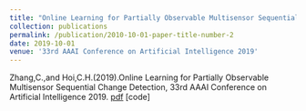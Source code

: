 ```yaml
---
title: "Online Learning for Partially Observable Multisensor Sequential Change Detection"
collection: publications
permalink: /publication/2010-10-01-paper-title-number-2
date: 2019-10-01
venue: '33rd AAAI Conference on Artificial Intelligence 2019'
---
```

Zhang,C.,and Hoi,C.H.(2019).Online Learning for Partially Observable Multisensor Sequential Change Detection, 33rd AAAI Conference on Artificial Intelligence 2019. 
[pdf](http://thuie-isda.github.io/files/AAAI2019.pdf)  [code]

